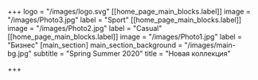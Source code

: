 +++
logo = "/images/logo.svg"
[[home_page_main_blocks.label]]
image = "/images/Photo3.jpg"
label = "Sport"
[[home_page_main_blocks.label]]
image = "/images/Photo2.jpg"
label = "Casual"
[[home_page_main_blocks.label]]
image = "/images/Photo1.jpg"
label = "Бизнес"
[main_section]
main_section_background = "/images/main-bg.jpg"
subtitle = "Spring Summer 2020"
title = "Новая коллекция"

+++
